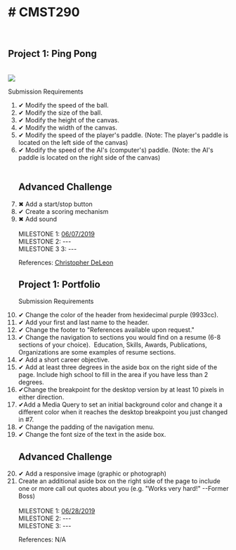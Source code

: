 <h1># CMST290</h1> <br>
<h2>Project 1: Ping Pong</h2><br>
<img src="https://thumbs.gfycat.com/MintyHardHammerkop-small.gif" />
<p>Submission Requirements</p>
<ol>
  <li>✔ Modify the speed of the ball.</li> 
  <li>✔ Modify the size of the ball.</li>
  <li>✔ Modify the height of the canvas.</li>
  <li>✔ Modify the width of the canvas.</li>
  <li>✔ Modify the speed of the player's paddle. (Note: The player's paddle is located on the left side of the canvas)</li>
  <li>✔ Modify the speed of the AI's (computer's) paddle. (Note: the AI's paddle is located on the right side of the canvas)</li>
<br>
<h2>Advanced Challenge</h2>
  <li>✖ Add a start/stop button</li>
  <li>✔ Create a scoring mechanism</li>
  <li>✖ Add sound </li><br>
MILESTONE 1: <a href="https://jessforux.github.io/CMST290/project1">06/07/2019</a><br>
MILESTONE 2: ---<br>
MILESTONE 3 3: ---<br>
<p>References: <a href="https://www.udemy.com/user/christopherleedeleon/"> Christopher DeLeon </a></p>

<h2>Project 1: Portfolio</h2>
<p>Submission Requirements</p>
  <li>✔ Change the color of the header from hexidecimal purple (9933cc).</li>
  <li>✔ Add your first and last name to the header.</li>
  <li>✔ Change the footer to "References available upon request."</li>
  <li>✔ Change the navigation to sections you would find on a resume (6-8 sections of your choice).  Education, Skills, Awards, Publications, Organizations are some examples of resume sections.</li>
  <li>✔ Add a short career objective.</li>
  <li>✔ Add at least three degrees in the aside box on the right side of the page. Include high school to fill in the area if you have less than 2 degrees.</li>
  <li>✔Change the breakpoint for the desktop version by at least 10 pixels in either direction.</li>
  <li>✔Add a Media Query to set an initial background color and change it a different color when it reaches the desktop breakpoint you just changed in #7.</li>
  <li>✔ Change the padding of the navigation menu.</li>
  <li>✔ Change the font size of the text in the aside box.</li>
  <h2>Advanced Challenge</h2>
  <li>✔ Add a responsive image (graphic or photograph)</li>
  <li>Create an additional aside box on the right side of the page to include one or more call out quotes about you (e.g. "Works very hard!" --Former Boss)</li><br>
MILESTONE 1: <a href="https://jessforux.github.io/CMST290/project2">06/28/2019</a><br>
MILESTONE 2: ---<br>
MILESTONE 3: ---<br>
<p>References: N/A</p>
</ol>
